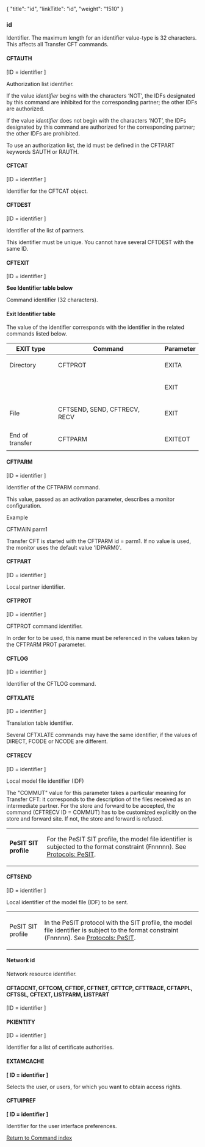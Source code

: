 {
    "title": "id",
    "linkTitle": "id",
    "weight": "1510"
}<span id="id"></span>

### id

Identifier. The maximum length for an identifier value-type is 32 characters.
This affects all <span class="mc-variable axway_variables.Component_Short_Name variable">Transfer CFT</span> commands.

<span id="id_CFTAUTH"></span>

#### CFTAUTH

\[ID = identifier \]

Authorization list identifier.

If the value *identifier* begins with the characters ‘NOT’, the
IDFs designated by this command are inhibited for the corresponding partner;
the other IDFs are authorized.

If the value *identifier* does not begin with the characters ‘NOT’,
the IDFs designated by this command are authorized for the corresponding
partner; the other IDFs are prohibited.

To use an authorization list, the id must be defined in the CFTPART
keywords SAUTH or RAUTH.

<span id="id_CFTCAT"></span>

#### CFTCAT

\[ID = identifier \]

Identifier for the CFTCAT object.

<span id="id_CFTDEST"></span>

#### CFTDEST

\[ID = identifier \]

Identifier of the list of partners.

This identifier must be unique. You cannot have several CFTDEST with
the same ID.

<span id="id_CFTEXIT"></span>

#### CFTEXIT

\[ID = identifier \]

**See
Identifier table below**

Command identifier (32 characters).

<span id="Exit_Identifier_table"></span>

#### Exit Identifier table

The value of the identifier corresponds with the identifier in the related
commands listed below.

<table>
   <thead>
      <tr>
<th class="TableStyle-SynchTableStyle_interop-HeadE-Column1-Header1">EXIT type         </th>
<th class="TableStyle-SynchTableStyle_interop-HeadE-Column1-Header1">Command         </th>
<th class="TableStyle-SynchTableStyle_interop-HeadD-Column1-Header1">Parameter         </th>
      </tr>
   </thead>
   <tbody>
      <tr>
         <td>Directory         </td>
         <td><p>CFTPROT</p>         </td>
         <td><p>EXITA </p>         </td>
      </tr>
      <tr>
         <td>          </td>
         <td><p> </p>         </td>
         <td><p>EXIT </p>         </td>
      </tr>
      <tr>
         <td>File          </td>
         <td><p>CFTSEND, SEND, CFTRECV, RECV </p>         </td>
         <td><p>EXIT </p>         </td>
      </tr>
      <tr>
         <td>End of transfer         </td>
         <td><p>CFTPARM </p>         </td>
         <td><p>EXITEOT </p>         </td>
      </tr>
   </tbody>
</table>

<span id="id_CFTPARM"></span>

#### CFTPARM

\[ID = identifier
\]

Identifier of the CFTPARM command.

This value, passed as an activation parameter, describes a monitor configuration.

Example

CFTMAIN parm1

<span class="mc-variable axway_variables.Component_Short_Name variable">Transfer CFT</span> is started with the CFTPARM id = parm1. If no value is used,
the monitor uses the default value 'IDPARM0'.

<span id="id_CFTPART"></span>

#### CFTPART

\[ID = identifier
\]

Local partner identifier.

<span id="id_CFTPROT"></span>

#### CFTPROT

\[ID =
identifier \]

CFTPROT command identifier.

In order for to be used, this name must be referenced in the values
taken by the CFTPARM PROT parameter.

<span id="id_CFTLOG"></span>

#### CFTLOG

\[ID = identifier
\]

Identifier of the CFTLOG command.

<span id="id_CFTXLATE"></span>

#### CFTXLATE

\[ID = identifier
\]

Translation table identifier.

Several CFTXLATE commands may have the same identifier, if the values
of DIRECT, FCODE or NCODE are different.

<span id="id_CFTRECV"></span>

#### CFTRECV

\[ID = identifier
\]

Local model file identifier (IDF)

The "COMMUT" value for this parameter takes a particular meaning
for <span class="mc-variable axway_variables.Component_Short_Name variable">Transfer CFT</span>: it corresponds to the description of the files received
as an intermediate partner. For the store and forward to be accepted,
the command (CFTRECV ID = COMMUT) has to be customized explicitly on the
store and forward site. If not, the store and forward is refused.

<table>
         
         
         
   
   <tbody>
      <tr>
         <td><p><strong>PeSIT SIT profile</strong></p>         </td>
         <td><p>For
the PeSIT SIT profile, the model file identifier is subjected to the format
constraint (Fnnnnn). See <a href="../../../../protocols_start_here/about_pesit">Protocols:
PeSIT</a>.</p>         </td>
      </tr>
   </tbody>
</table>

<span id="id_CFTSEND"></span>

#### CFTSEND

\[ID = identifier
\]

Local
identifier of the model file (IDF) to be sent.

<table>
   <tbody>
      <tr>
         <td><p>PeSIT SIT profile</p>         </td>
         <td><p>In the PeSIT protocol with the SIT profile, the model file
identifier is subject to the format constraint (Fnnnnn). See <a href="../../../../protocols_start_here/about_pesit">Protocols:
PeSIT</a>.</p>         </td>
      </tr>
   </tbody>
</table>

<span id="Network_id"></span>

#### Network id

Network resource identifier.

#### CFTACCNT, CFTCOM, CFTIDF, CFTNET, CFTTCP, CFTTRACE, CFTAPPL, CFTSSL, CFTEXT, LISTPARM, LISTPART

\[ID = identifier \]

#### PKIENTITY

\[ID = identifier \]

Identifier for a list of certificate authorities.

#### EXTAMCACHE

**\[ ID = identifier \]**

Selects the user, or users, for which you want to obtain access rights.

#### CFTUIPREF

**\[ ID = identifier \]**

Identifier for the user interface preferences.

[Return to Command index](../../)
